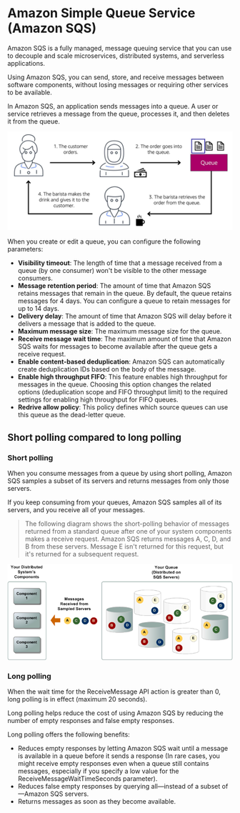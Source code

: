 # Amazon Simple Queue Service (Amazon SQS)

Amazon SQS is a fully managed, message queuing service that you can use to decouple and scale microservices, distributed systems, and serverless applications.

Using Amazon SQS, you can send, store, and receive messages between software components, without losing messages or requiring other services to be available.

In Amazon SQS, an application sends messages into a queue. A user or service retrieves a message from the queue, processes it, and then deletes it from the queue.

![](images/amazon-sqs.png)

When you create or edit a queue, you can configure the following parameters:

- **Visibility timeout**: The length of time that a message received from a queue (by one consumer) won't be visible to the other message consumers.
- **Message retention period**: The amount of time that Amazon SQS retains messages that remain in the queue. By default, the queue retains messages for 4 days. You can configure a queue to retain messages for up to 14 days.
- **Delivery delay**: The amount of time that Amazon SQS will delay before it delivers a message that is added to the queue.
- **Maximum message size**: The maximum message size for the queue.
- **Receive message wait time**: The maximum amount of time that Amazon SQS waits for messages to become available after the queue gets a receive request.
- **Enable content-based deduplication**: Amazon SQS can automatically create deduplication IDs based on the body of the message.
- **Enable high throughput FIFO**: This feature enables high throughput for messages in the queue. Choosing this option changes the related options (deduplication scope and FIFO throughput limit) to the required settings for enabling high throughput for FIFO queues.
- **Redrive allow policy**: This policy defines which source queues can use this queue as the dead-letter queue.


## Short polling compared to long polling

### Short polling

When you consume messages from a queue by using short polling, Amazon SQS samples a subset of its servers and returns messages from only those servers.

If you keep consuming from your queues, Amazon SQS samples all of its servers, and you receive all of your messages.

> The following diagram shows the short-polling behavior of messages returned from a standard queue after one of your system components makes a receive request. Amazon SQS returns messages A, C, D, and B from these servers. Message E isn't returned for this request, but it's returned for a subsequent request.

![](images/short-polling.png)


### Long polling

When the wait time for the ReceiveMessage API action is greater than 0, long polling is in effect (maximum 20 seconds).

Long polling helps reduce the cost of using Amazon SQS by reducing the number of empty responses and false empty responses.

Long polling offers the following benefits:

- Reduces empty responses by letting Amazon SQS wait until a message is available in a queue before it sends a response (In rare cases, you might receive empty responses even when a queue still contains messages, especially if you specify a low value for the ReceiveMessageWaitTimeSeconds parameter).
- Reduces false empty responses by querying all—instead of a subset of—Amazon SQS servers.
- Returns messages as soon as they become available.